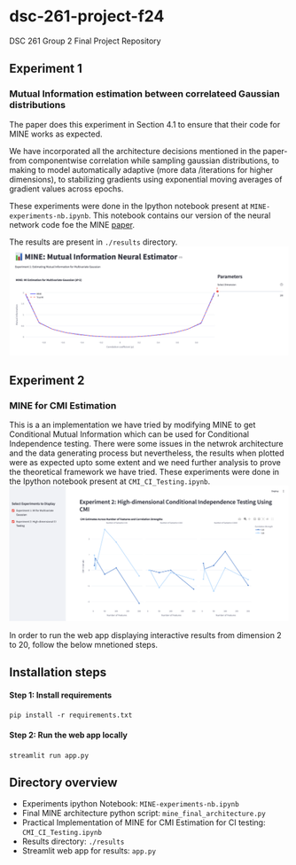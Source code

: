 # dsc-261-project-f24
DSC 261 Group 2 Final Project Repository

## Experiment 1
### Mutual Information estimation between correlateed Gaussian distributions

The paper does this experiment in Section 4.1 to ensure that their code for MINE works as expected.

We have incorporated all the architecture decisions mentioned in the paper- from componentwise correlation while sampling gaussian distributions, to making to model automatically adaptive (more data /iterations for higher dimensions), to stabilizing gradients using exponential moving averages of gradient values across epochs.

These experiments were done in the Ipython notebook present at `MINE-experiments-nb.ipynb`. This notebook contains our version of the neural network code foe the MINE [paper](https://arxiv.org/pdf/1801.04062). 

The results are present in `./results` directory.
![screenshot](images/Screenshot_app.png)

## Experiment 2
### MINE for CMI Estimation
This is a an implementation we have tried by modifying MINE to get Conditional Mutual Information which can be used for Conditional Independence testing. There were some issues in the netwrok architecture and the data generating process but nevertheless, the results when plotted were as expected upto some extent and we need further analysis to prove the theoretical framework we have tried.
These experiments were done in the Ipython notebook present at `CMI_CI_Testing.ipynb`.
![screenshot](images/web_app_ss_2.png)


In order to run the web app displaying interactive results from dimension 2 to 20, follow the below mnetioned steps.

## Installation steps
#### Step 1: Install requirements
`
pip install -r requirements.txt
`
#### Step 2: Run the web app locally
`
streamlit run app.py
`
## Directory overview
- Experiments ipython Notebook: `MINE-experiments-nb.ipynb`
- Final MINE architecture python script: `mine_final_architecture.py`
- Practical Implementation of MINE for CMI Estimation for CI testing: `CMI_CI_Testing.ipynb`
- Results directory: `./results`
- Streamlit web app for results: `app.py`
